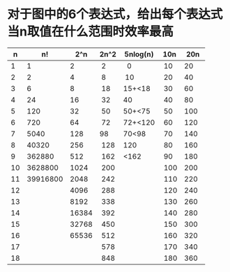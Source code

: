# 对于图中的6个表达式，给出每个表达式当n取值在什么范围时效率最高 #
| n | n! | 2^n | 2n^2 | 5nlog(n) | 10n | 20n |
|---|---|---|---|---|---|---|
| 1  | 1      | 2   |  2   |  0     |  10  | 20   |
| 2  | 2      | 4   |  8   |  10    |  20  | 40   |
| 3  | 6      | 8   |  18  | 15+<18 |  30  | 60   |
| 4  | 24     | 16  |  32  | 40     |  40  | 80   |
| 5  | 120    | 32  |  50  | 50+<75 |  50  | 100  |
| 6  | 720    | 64  |  72  | 72+<120|  60  | 120  |
| 7  | 5040   |128  |  98  | 70<98  |  70  | 140  |
| 8  |40320   |256  |  128 | 120    |  80  | 160  |
| 9  |362880  |512  |  162 | <162   |  90  | 180  |
| 10 |3628800 |1024 |  200 |        |  100 | 200  |
| 11 |39916800|2048 |  242 |        |  110 | 220  |
| 12 |        |4096 |  288 |        |  120 | 240  |
| 13 |        |8192 |  338 |        |  130 | 260  |
| 14 |        |16384|  392 |        |  140 | 280  |
| 15 |        |32768|  450 |        |  150 | 300  |
| 16 |        |65536|  512 |        |  160 | 320  |
| 17 |        |     |  578 |        |  170 | 340  |
| 18 |        |     |  848 |        |  180 | 360  |
